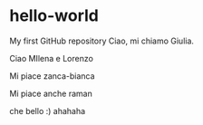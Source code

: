 # hello-world
My first GitHub repository
Ciao, mi chiamo Giulia.

Ciao MIlena e Lorenzo

Mi piace zanca-bianca

Mi piace anche raman


che bello :) ahahaha 